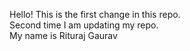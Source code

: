 Hello!
This is the first change in this repo.
<br>
Second time I am updating my repo.
<br>
My name is Rituraj Gaurav
